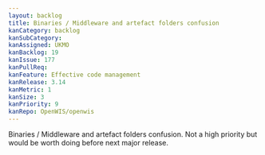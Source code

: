 ```yaml
---
layout: backlog
title: Binaries / Middleware and artefact folders confusion
kanCategory: backlog
kanSubCategory:
kanAssigned: UKMO
kanBacklog: 19
kanIssue: 177
kanPullReq:
kanFeature: Effective code management
kanRelease: 3.14
kanMetric: 1
kanSize: 3
kanPriority: 9
kanRepo: OpenWIS/openwis
---
```

Binaries / Middleware and artefact folders confusion. Not a high priority but would be worth doing before next major release.
